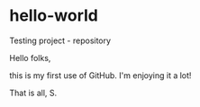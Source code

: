 # hello-world
Testing project - repository

Hello folks,

this is my first use of GitHub. I'm enjoying it a lot!

That is all,
S.
